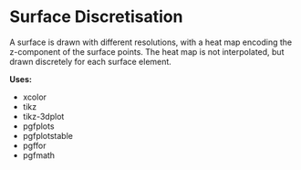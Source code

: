 Surface Discretisation
======================

A surface is drawn with different resolutions, with a heat map
encoding the z-component of the surface points. The heat map is
not interpolated, but drawn discretely for each surface element.

**Uses:**
- xcolor
- tikz
- tikz-3dplot
- pgfplots
- pgfplotstable
- pgffor
- pgfmath